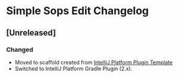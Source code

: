 <!-- Keep a Changelog guide -> https://keepachangelog.com -->

# Simple Sops Edit Changelog

## [Unreleased]

### Changed
- Moved to scaffold created from [IntelliJ Platform Plugin Template](https://github.com/JetBrains/intellij-platform-plugin-template)
- Switched to IntelliJ Platform Gradle Plugin (2.x).
